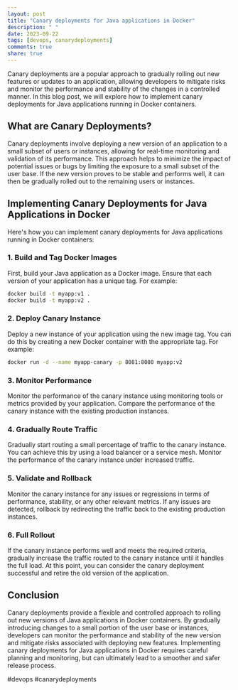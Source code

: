 ```yaml
---
layout: post
title: "Canary deployments for Java applications in Docker"
description: " "
date: 2023-09-22
tags: [devops, canarydeployments]
comments: true
share: true
---
```


Canary deployments are a popular approach to gradually rolling out new features or updates to an application, allowing developers to mitigate risks and monitor the performance and stability of the changes in a controlled manner. In this blog post, we will explore how to implement canary deployments for Java applications running in Docker containers.

## What are Canary Deployments?

Canary deployments involve deploying a new version of an application to a small subset of users or instances, allowing for real-time monitoring and validation of its performance. This approach helps to minimize the impact of potential issues or bugs by limiting the exposure to a small subset of the user base. If the new version proves to be stable and performs well, it can then be gradually rolled out to the remaining users or instances.

## Implementing Canary Deployments for Java Applications in Docker

Here's how you can implement canary deployments for Java applications running in Docker containers:

### 1. Build and Tag Docker Images

First, build your Java application as a Docker image. Ensure that each version of your application has a unique tag. For example:

```bash
docker build -t myapp:v1 .
docker build -t myapp:v2 .
```

### 2. Deploy Canary Instance

Deploy a new instance of your application using the new image tag. You can do this by creating a new Docker container with the appropriate tag. For example:

```bash
docker run -d --name myapp-canary -p 8081:8080 myapp:v2
```

### 3. Monitor Performance

Monitor the performance of the canary instance using monitoring tools or metrics provided by your application. Compare the performance of the canary instance with the existing production instances.

### 4. Gradually Route Traffic

Gradually start routing a small percentage of traffic to the canary instance. You can achieve this by using a load balancer or a service mesh. Monitor the performance of the canary instance under increased traffic.

### 5. Validate and Rollback

Monitor the canary instance for any issues or regressions in terms of performance, stability, or any other relevant metrics. If any issues are detected, rollback by redirecting the traffic back to the existing production instances.

### 6. Full Rollout

If the canary instance performs well and meets the required criteria, gradually increase the traffic routed to the canary instance until it handles the full load. At this point, you can consider the canary deployment successful and retire the old version of the application.

## Conclusion

Canary deployments provide a flexible and controlled approach to rolling out new versions of Java applications in Docker containers. By gradually introducing changes to a small portion of the user base or instances, developers can monitor the performance and stability of the new version and mitigate risks associated with deploying new features. Implementing canary deployments for Java applications in Docker requires careful planning and monitoring, but can ultimately lead to a smoother and safer release process.

#devops #canarydeployments